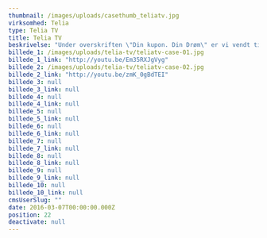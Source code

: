 ```yaml
---
thumbnail: /images/uploads/casethumb_teliatv.jpg
virksomhed: Telia
type: Telia TV
title: Telia TV
beskrivelse: "Under overskriften \"Din kupon. Din Drøm\" er vi vendt tilbage til en ægte Lotto-klassiker og har igen gjort kuponen magisk. Så snart, man ser ordet eller rækkerne stå der på linje, så tændes drømmen, og det abstrakte er gjort fysisk og nærværende - og købsopfordrende. For har du husket \"din\" kupon i denne uge? Det er adgangsbilletten til din drøm, så du må hellere få den købt. Samtidig er der sat spotlight på det individuelle og personlige i drømmeuniverset. Vi lader en anden person få indsigt i det allermest private, og sammen med ham/hende kan vi frydes, gyse, overraskes. Og ikke mindst inspireres til at reflektere over egne drømme."
billede_1: /images/uploads/telia-tv/teliatv-case-01.jpg
billede_1_link: "http://youtu.be/Em35RXJgVyg"
billede_2: /images/uploads/telia-tv/teliatv-case-02.jpg
billede_2_link: "http://youtu.be/zmK_0gBdTEI"
billede_3: null
billede_3_link: null
billede_4: null
billede_4_link: null
billede_5: null
billede_5_link: null
billede_6: null
billede_6_link: null
billede_7: null
billede_7_link: null
billede_8: null
billede_8_link: null
billede_9: null
billede_9_link: null
billede_10: null
billede_10_link: null
cmsUserSlug: ""
date: 2016-03-07T00:00:00.000Z
position: 22
deactivate: null
---
```



